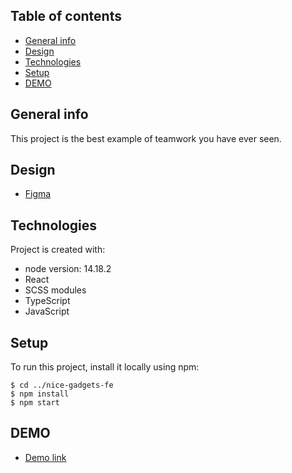 ## Table of contents
* [General info](#general-info)
* [Design](#design)
* [Technologies](#technologies)
* [Setup](#setup)
* [DEMO](#demo)

## General info
This project is the best example of teamwork you have ever seen.

## Design
* [Figma](https://www.figma.com/file/T5ttF21UnT6RRmCQQaZc6L/Phone-catalog-(V2)-Original?node-id=0%3A1)
	
## Technologies
Project is created with:
* node version: 14.18.2
* React
* SCSS modules
* TypeScript
* JavaScript
	
## Setup
To run this project, install it locally using npm:

```
$ cd ../nice-gadgets-fe
$ npm install
$ npm start
```

## DEMO
* [Demo link](https://grynkos-witnesses.github.io/nice-gadgets-fe/)
